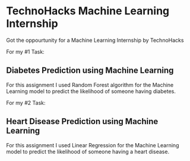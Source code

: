 # TechnoHacks Machine Learning Internship
Got the oppourtunity for a Machine Learning Internship by TechnoHacks

For my #1 Task:
## Diabetes Prediction using Machine Learning
For this assignment I used Random Forest algorithm for the Machine Learning model to predict the likelihood of someone having diabetes.

For my #2 Task:
## Heart Disease Prediction using Machine Learning
For this assignment I used Linear Regression for the Machine Learning model to predict the likelihood of someone having a heart disease.